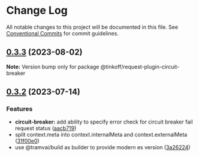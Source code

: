 # Change Log

All notable changes to this project will be documented in this file.
See [Conventional Commits](https://conventionalcommits.org) for commit guidelines.

## [0.3.3](https://github.com/Tinkoff/tinkoff-request/compare/@tinkoff/request-plugin-circuit-breaker@0.3.2...@tinkoff/request-plugin-circuit-breaker@0.3.3) (2023-08-02)

**Note:** Version bump only for package @tinkoff/request-plugin-circuit-breaker





## [0.3.2](https://github.com/Tinkoff/tinkoff-request/compare/@tinkoff/request-plugin-circuit-breaker@0.3.2...@tinkoff/request-plugin-circuit-breaker@0.3.2) (2023-07-14)


### Features

* **circuit-breaker:** add ability to specify error check for circuit breaker fail request status ([aacb719](https://github.com/Tinkoff/tinkoff-request/commit/aacb719ff17f76df51317698cf1c2e56c607b731))
* split context.meta into context.internalMeta and context.externalMeta ([31f00e0](https://github.com/Tinkoff/tinkoff-request/commit/31f00e0ae14767f213a67eb2df349c9f75adcfe7))
* use @tramvai/build as builder to provide modern es version ([3a26224](https://github.com/Tinkoff/tinkoff-request/commit/3a26224221d4fc073938cf32c2f147515620c28e))
